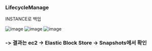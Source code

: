 ### LifecycleManage

INSTANCE로 백업

![image](https://user-images.githubusercontent.com/38831314/139213169-e3a485b8-c73b-4c26-aca9-dce73c7aee65.png)
![image](https://user-images.githubusercontent.com/38831314/139213190-790321f0-ae08-4989-98da-e26f3cf6bc5c.png)
![image](https://user-images.githubusercontent.com/38831314/139213264-9fa8c2d5-335b-430c-b0e2-4095efe365db.png)

### -> 결과는 ec2 -> Elastic Block Store -> Snapshots에서 확인
